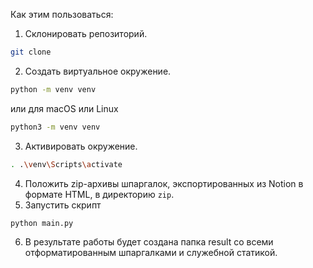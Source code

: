 Как этим пользоваться:
1. Склонировать репозиторий. 
```bash
git clone 
```
2. Создать виртуальное окружение.
```bash
python -m venv venv
```
или для macOS или Linux
```bash
python3 -m venv venv
```
3. Активировать окружение.
```bash
. .\venv\Scripts\activate
```
4. Положить zip-архивы шпаргалок, экспортированных из Notion в формате HTML, в директорию `zip`.
5. Запустить скрипт
```bash
python main.py
```
6. В результате работы будет создана папка result со всеми отформатированным шпаргалками и служебной статикой.
